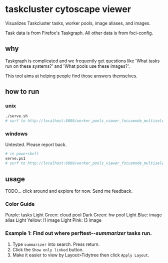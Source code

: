 # taskcluster cytoscape viewer

Visualizes Taskcluster tasks, worker pools, image aliases, and images.

Task data is from Firefox's Taskgraph. All other data is from fxci-config.

## why

Taskgraph is complicated and we frequently get questions like 'What tasks run on these systems?' and 'What pools use these images?'.

This tool aims at helping people find those answers themselves.

## how to run

### unix

```bash
./serve.sh
# surf to http://localhost:8080/worker_pools_viewer_focusmode_multiselect.html
```

### windows

Untested. Please report back.

```bash
# in powershell
serve.ps1
# surf to http://localhost:8080/worker_pools_viewer_focusmode_multiselect.html
```

## usage

TODO... click around and explore for now. Send me feedback.

### Color Guide

Purple: tasks
Light Green: cloud pool
Dark Green: hw pool
Light Blue: image alias
Light Yellow: l1 image
Light Pink: l3 image

### Example 1: Find out where perftest-*-summarizer* tasks run.

1. Type `summarizer` into search. Press return.
2. Click the `Show only linked` button.
3. Make it easier to view by Layout>Tidytree then click `Apply Layout`.